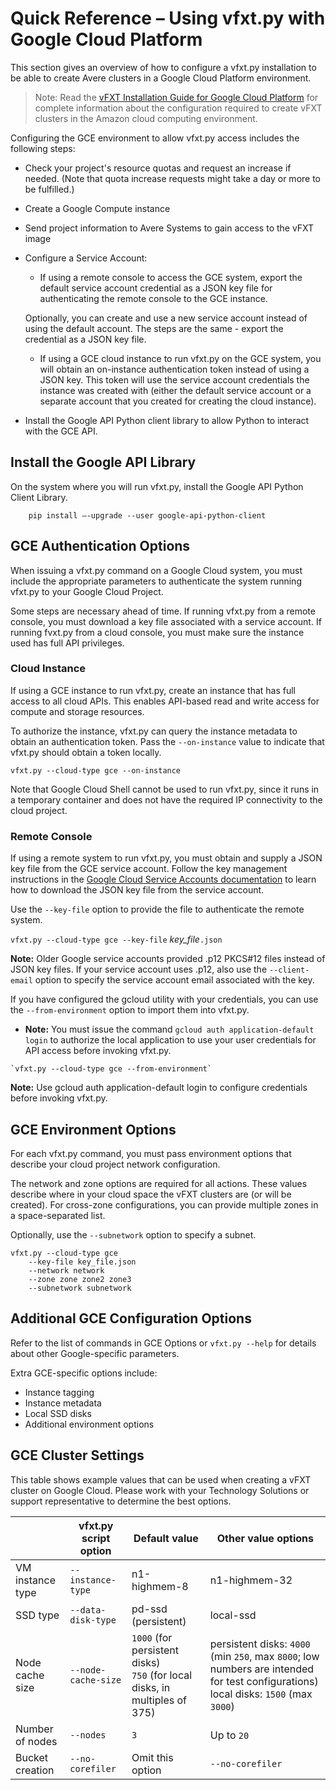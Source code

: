 # Quick Reference – Using vfxt.py with Google Cloud Platform

This section gives an overview of how to configure a vfxt.py installation to be able to create Avere clusters in a Google Cloud Platform environment.

>Note: Read the [vFXT Installation Guide for Google Cloud Platform](<http://library.averesystems.com/#vfxt>) for complete information about the configuration required to create vFXT clusters in the Amazon cloud computing environment. 

Configuring the GCE environment to allow vfxt.py access includes the following steps: 

* Check your project's resource quotas and request an increase if needed. (Note that quota increase requests might take a day or more to be fulfilled.)
* Create a Google Compute instance  
* Send project information to Avere Systems to gain access to the vFXT image
* Configure a Service Account:

  * If using a remote console to access the GCE system, export the default service account credential as a JSON key file for authenticating the remote console to the GCE instance. 

  Optionally, you can create and use a new service account instead of using the default account. The steps are the same - export the credential as a JSON key file.  

  * If using a GCE cloud instance to run vfxt.py on the GCE system, you will obtain an on-instance authentication token instead of using a JSON key. This token will use the service account credentials the instance was created with (either the default service account or a separate account that you created for creating the cloud instance). 

* Install the Google API Python client library to allow Python to interact with the GCE API. 

## Install the Google API Library 

On the system where you will run vfxt.py, install the Google API Python Client Library. 

`    pip install –-upgrade --user google-api-python-client`

## GCE Authentication Options

When issuing a vfxt.py command on a Google Cloud system, you must include the appropriate parameters to authenticate the system running vfxt.py to your Google Cloud Project.

Some steps are necessary ahead of time. If running vfxt.py from a remote console, you must download a key file associated with a service account. If running fvxt.py from a cloud console, you must make sure the instance used has full API privileges. 

### Cloud Instance

If using a GCE instance to run vfxt.py, create an instance that has full access to all cloud APIs. This enables API-based read and write access for compute and storage resources. 

To authorize the instance, vfxt.py can query the instance metadata to obtain an authentication token. Pass the `--on-instance` value to indicate that vfxt.py should obtain a token locally. 

`vfxt.py --cloud-type gce --on-instance`

Note that Google Cloud Shell cannot be used to run vfxt.py, since it runs in a temporary container and does not have the required IP connectivity to the cloud project.  

### Remote Console 

If using a remote system to run vfxt.py, you must obtain and supply a JSON key file from the GCE service account. Follow the key management instructions in the [Google Cloud Service Accounts documentation](<https://cloud.google.com/iam/docs/creating-managing-service-account-keys>) to learn how to download the JSON key file from the service account. 

Use the `--key-file` option to provide the file to authenticate the remote system. 

`vfxt.py --cloud-type gce --key-file` *key_file*`.json`

**Note:** Older Google service accounts provided .p12 PKCS#12 files instead of JSON key files. If your service account uses .p12, also use the `--client-email` option to specify the service account email associated with the key.

If you have configured the gcloud utility with your credentials, you can use the `--from-environment` option to import them into vfxt.py. 

   * **Note:** You must issue the command `gcloud auth application-default login` to authorize the local application to use your user credentials for API access before invoking vfxt.py. 

    `vfxt.py --cloud-type gce --from-environment`

**Note:** Use gcloud auth application-default login to configure credentials before invoking vfxt.py. 

## GCE Environment Options

For each vfxt.py command, you must pass environment options that describe your cloud project network configuration.  

The network and zone options are required for all actions. These values describe where in your cloud space the vFXT clusters are (or will be created). For cross-zone configurations, you can provide multiple zones in a space-separated list. 

Optionally, use the `--subnetwork` option to specify a subnet. 

```
vfxt.py	--cloud-type gce 
	--key-file key_file.json 
	--network network 
	--zone zone zone2 zone3 
	--subnetwork subnetwork 
```

## Additional GCE Configuration Options

Refer to the list of commands in GCE Options or `vfxt.py --help` for details about other Google-specific parameters. 

Extra GCE-specific options include:

* Instance tagging 
* Instance metadata
* Local SSD disks
* Additional environment options

## GCE Cluster Settings 

This table shows example values that can be used when creating a vFXT cluster on Google Cloud. Please work with your Technology Solutions or support representative to determine the best options.

|   | vfxt.py script option | Default value | Other value options |
| ---------- | ---------- | ------------------ | ---------- | 
| VM instance type | `--instance-type` | n1-highmem-8 | n1-highmem-32 |
| SSD type | `--data-disk-type` | pd-ssd (persistent) | local-ssd |
| Node cache size | `--node-cache-size` | `1000` (for persistent disks) <br/>`750` (for local disks, in multiples of 375) | persistent disks: `4000` (min `250`, max `8000`; low numbers are intended for test configurations) <br/>local disks: `1500` (max `3000`)  |
|Number of nodes | `--nodes` | `3` | Up to `20` |
| Bucket creation | `--no-corefiler` | Omit this option | `--no-corefiler` |
